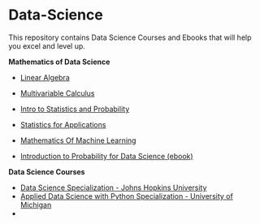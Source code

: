 # Data-Science
This repository contains Data Science Courses and Ebooks that will help you excel and level up.

**Mathematics of Data Science**

- [Linear Algebra](https://ocw.mit.edu/courses/mathematics/18-06-linear-algebra-spring-2010/)

- [Multivariable Calculus](https://ocw.mit.edu/courses/mathematics/18-02sc-multivariable-calculus-fall-2010/)

- [Intro to Statistics and Probability](https://ocw.mit.edu/courses/mathematics/18-05-introduction-to-probability-and-statistics-spring-2014/) 

- [Statistics for Applications](https://ocw.mit.edu/courses/mathematics/18-650-statistics-for-applications-fall-2016/) 

- [Mathematics Of Machine Learning](https://ocw.mit.edu/courses/18-657-mathematics-of-machine-learning-fall-2015/) 

- [Introduction to Probability for Data Science (ebook)](https://probability4datascience.com/index.html)

**Data Science Courses**
- [Data Science Specialization - Johns Hopkins University](https://www.coursera.org/professional-certificates/ibm-data-science)
- [Applied Data Science with Python Specialization - University of Michigan ](https://www.coursera.org/specializations/data-science-python)
- 





